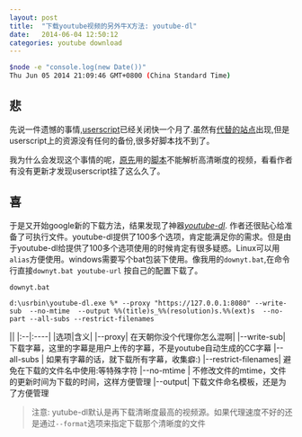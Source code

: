 ```yaml
---
layout: post
title:  "下载youtube视频的另外牛X方法: youtube-dl"
date:   2014-06-04 12:50:12
categories: youtube download
---
```


``` bash
$node -e "console.log(new Date())"
Thu Jun 05 2014 21:09:46 GMT+0800 (China Standard Time)
```

## 悲
先说一件遗憾的事情,[userscript](http://userscripts.org/)已经关闭快一个月了.虽然有[代替的站点](http://www.ghacks.net/2014/05/09/userscripts-org-good-alternatives/)出现,但是userscript上的资源没有任何的备份,很多好脚本找不到了。

我为什么会发现这个事情的呢，[原先](http://stormslowly.github.io/youtube/2014/02/20/download-youtube-vedio-and-close-captions.html)用的[脚本](http://userscripts.org/scripts/show/25105)不能解析高清晰度的视频，看看作者有没有更新才发现userscript挂了这么久了。

## 喜
于是又开始google新的下载方法，结果发现了神器[*youtube-dl*](https://github.com/rg3/youtube-dl). 作者还很贴心给准备了可执行文件。youtube-dl提供了100多个选项，肯定能满足你的需求。但是由于youtube-dl给提供了100多个选项使用的时候肯定有很多疑惑。Linux可以用`alias`方便使用。windows需要写个bat包装下使用。像我用的`downyt.bat`,在命令行直接`downyt.bat youtube-url` 按自己的配置下载了。

`downyt.bat`
```
d:\usrbin\youtube-dl.exe %* --proxy "https://127.0.0.1:8080" --write-sub  --no-mtime  --output %%(title)s_%%(resolution)s.%%(ext)s  --no-part --all-subs --restrict-filenames
```

||
|:--|:----|
|选项|含义|
|--proxy| 在天朝你没个代理你怎么混啊|
|--write-sub| 下载字幕，这里的字幕是用户上传的字幕，不是youtube自动生成的CC字幕
|--all-subs | 如果有字幕的话，就下载所有字幕，收集癖:)
|--restrict-filenames| 避免在下载的文件名中使用:等特殊字符
|--no-mtime | 不修改文件的mtime，文件的更新时间为下载的时间，这样方便管理
|--output| 下载文件命名模板，还是为了方便管理

>注意: yutube-dl默认是再下载清晰度最高的视频源。如果代理速度不好的还是通过`--format`选项来指定下载那个清晰度的文件



[jsbinurl]: http://jsbin.com/
[jsfiddleurl]: http://jsfiddle.net/

